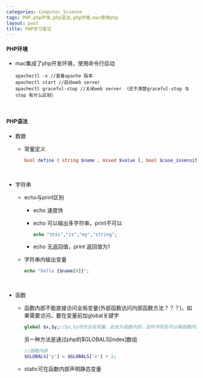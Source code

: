 ```yaml
---
categories: Computer_Science
tags: PHP,php开发,php语法,php环境,mac使用php
layout: post
title: PHP学习笔记
---
```



#### PHP环境

- mac集成了php开发环境，使用命令行启动

  ```shell
  apachectl -v //查看apache 版本
  apachectl start //启动web server
  apachectl graceful-stop //关闭web server （还不清楚graceful-stop 与 stop 有什么区别）
  ```

  ​

#### PHP语法

- 数据

  - 常量定义

    ```php
    bool define ( string $name , mixed $value [, bool $case_insensitive = false ] )
    ```

    ​

- 字符串

  - echo与print区别

    - echo 速度快

    - echo 可以输出多字符串，print不可以

      ```php
      echo "this","is","my","string";
      ```

    - echo 无返回值，print 返回值为1

  - 字符串内输出变量

    ```php
    echo "hello {$name[0]}";
    ```

    ​

- 函数

  - 函数内部不能直接访问全局变量(外部函数访问内部函数方法？？？)，如果需要访问，要在变量前加global关键字

    ```php
    global $x,$y;//$x,$y均为全局变量，此处为函数内部，这样书写后可以再函数内部使用x,y
    ```

    另一种方法是通过php的$GLOBALS[index]数组

    ```php
    //函数内部
    $GLOBALS['y'] = $GLOBALS['x'] + 1;
    ```

  - static可在函数内部声明静态变量